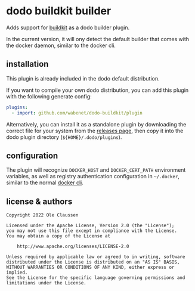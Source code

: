 # dodo buildkit builder

Adds support for [buildkit](https://github.com/moby/buildkit) as a dodo builder plugin.

In the current version, it will ony detect the default builder that comes with the
docker daemon, similar to the docker cli.

## installation

This plugin is already included in the dodo default distribution.

If you want to compile your own dodo distribution, you can add this plugin with the
following generate config:

```yaml
plugins:
  - import: github.com/wabenet/dodo-buildkit/plugin
```

Alternatively, you can install it as a standalone plugin by downloading the
correct file for your system from the [releases page](https://github.com/wabenet/dodo-buildkit/releases),
then copy it into the dodo plugin directory (`${HOME}/.dodo/plugins`).

## configuration

The plugin will recognize `DOCKER_HOST` and `DOCKER_CERT_PATH` environment
variables, as well as registry authentication configuration in `~/.docker`,
similar to the normal [docker cli](https://docs.docker.com/engine/reference/commandline/cli/).

## license & authors

```text
Copyright 2022 Ole Claussen

Licensed under the Apache License, Version 2.0 (the "License");
you may not use this file except in compliance with the License.
You may obtain a copy of the License at

    http://www.apache.org/licenses/LICENSE-2.0

Unless required by applicable law or agreed to in writing, software
distributed under the License is distributed on an "AS IS" BASIS,
WITHOUT WARRANTIES OR CONDITIONS OF ANY KIND, either express or implied.
See the License for the specific language governing permissions and
limitations under the License.
```
